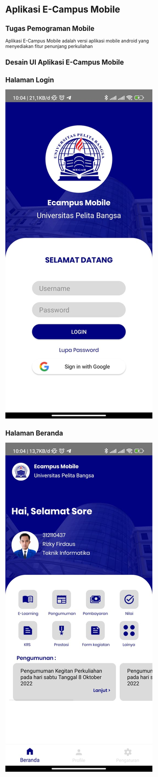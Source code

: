 # Aplikasi E-Campus Mobile

## Tugas Pemograman Mobile

Aplikasi E-Campus Mobile adalah versi aplikasi mobile android yang menyediakan fitur penunjang perkuliahan

## Desain UI Aplikasi E-Campus Mobile

## Halaman Login
![screenshot](screenshot/ss_login.jpeg) 

## Halaman Beranda
![screenshot](screenshot/ss_beranda.jpeg) 
